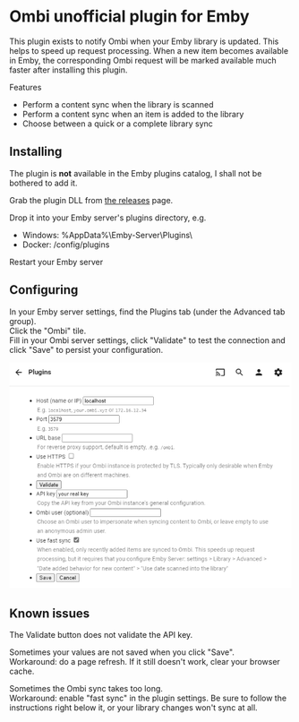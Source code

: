 # Ombi unofficial plugin for Emby

This plugin exists to notify Ombi when your Emby library is updated. This helps to speed up request processing. When a new item becomes available in Emby, the corresponding Ombi request will be marked available much faster after installing this plugin.

Features

- Perform a content sync when the library is scanned
- Perform a content sync when an item is added to the library
- Choose between a quick or a complete library sync

## Installing

The plugin is **not** available in the Emby plugins catalog, I shall not be bothered to add it.

Grab the plugin DLL from [the releases](https://github.com/adequate-coder/emby-plugin-ombi-unofficial/releases) page.

Drop it into your Emby server's plugins directory, e.g.

- Windows: %AppData%\Emby-Server\Plugins\
- Docker: /config/plugins

Restart your Emby server

## Configuring

In your Emby server settings, find the Plugins tab (under the Advanced tab group).  
Click the "Ombi" tile.  
Fill in your Ombi server settings, click "Validate" to test the connection and click "Save" to persist your configuration.

![Configuration page](static/configuration-page.png)

## Known issues

The Validate button does not validate the API key.

Sometimes your values are not saved when you click "Save".  
Workaround: do a page refresh. If it still doesn't work, clear your browser cache.

Sometimes the Ombi sync takes too long.  
Workaround: enable "fast sync" in the plugin settings. Be sure to follow the instructions right below it, or your library changes won't sync at all.